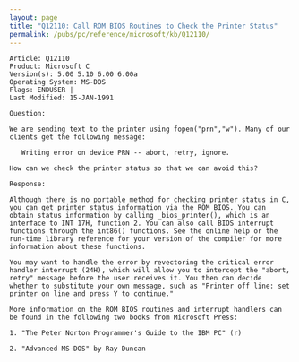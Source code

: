 ```yaml
---
layout: page
title: "Q12110: Call ROM BIOS Routines to Check the Printer Status"
permalink: /pubs/pc/reference/microsoft/kb/Q12110/
---
```


	Article: Q12110
	Product: Microsoft C
	Version(s): 5.00 5.10 6.00 6.00a
	Operating System: MS-DOS
	Flags: ENDUSER |
	Last Modified: 15-JAN-1991
	
	Question:
	
	We are sending text to the printer using fopen("prn","w"). Many of our
	clients get the following message:
	
	   Writing error on device PRN -- abort, retry, ignore.
	
	How can we check the printer status so that we can avoid this?
	
	Response:
	
	Although there is no portable method for checking printer status in C,
	you can get printer status information via the ROM BIOS. You can
	obtain status information by calling _bios_printer(), which is an
	interface to INT 17H, function 2. You can also call BIOS interrupt
	functions through the int86() functions. See the online help or the
	run-time library reference for your version of the compiler for more
	information about these functions.
	
	You may want to handle the error by revectoring the critical error
	handler interrupt (24H), which will allow you to intercept the "abort,
	retry" message before the user receives it. You then can decide
	whether to substitute your own message, such as "Printer off line: set
	printer on line and press Y to continue."
	
	More information on the ROM BIOS routines and interrupt handlers can
	be found in the following two books from Microsoft Press:
	
	1. "The Peter Norton Programmer's Guide to the IBM PC" (r)
	
	2. "Advanced MS-DOS" by Ray Duncan
